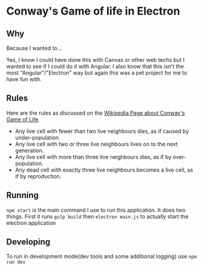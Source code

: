 # Conway's Game of life in Electron

## Why

Because I wanted to...

Yes, I know I could have done this with Canvas or other web techs but I wanted to see if I could do it with Angular. I also know that this isn't the most "Angular"/"Electron" way but again this was a pet project for me to have fun with.

## Rules

Here are the rules as discussed on the [Wikipedia Page about Conway's Game of Life][wiki_conway]
- Any live cell with fewer than two live neighbours dies, as if caused by under-population.
- Any live cell with two or three live neighbours lives on to the next generation.
- Any live cell with more than three live neighbours dies, as if by over-population.
- Any dead cell with exactly three live neighbours becomes a live cell, as if by reproduction.


## Running

```npm start``` is the main command I use to run this application. It does two things. First it runs ```gulp build``` then ```electron main.js``` to actually start the electron application

## Developing

To run in development mode(dev tools and some additional logging) use ```npm run dev```


[wiki_conway]: https://en.wikipedia.org/wiki/Conway%27s_Game_of_Life